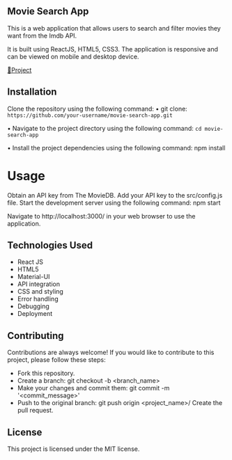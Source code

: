 ## Movie Search App

This is a web application that allows users to search and filter movies they want from the Imdb API. 

It is built using ReactJS, HTML5, CSS3. The application is responsive and can be viewed on mobile and desktop device. 

[🔗Project](https://cinemy.vercel.app/)

## Installation

Clone the repository using the following command:
• git clone:
``
https://github.com/your-username/movie-search-app.git
``

• Navigate to the project directory using the following command:
``
cd movie-search-app
``

• Install the project dependencies using the following command:
npm install

# Usage
Obtain an API key from The MovieDB.
Add your API key to the src/config.js file.
Start the development server using the following command:
npm start

Navigate to http://localhost:3000/ in your web browser to use the application.




## Technologies Used

- React JS
- HTML5
- Material-UI
- API integration
- CSS and styling
- Error handling
- Debugging
- Deployment

## Contributing

Contributions are always welcome! If you would like to contribute to this project, please follow these steps:

- Fork this repository.
- Create a branch: git checkout -b <branch_name>
- Make your changes and commit them: git commit -m '<commit_message>'
- Push to the original branch: git push origin <project_name>/<location>
Create the pull request.

## License

This project is licensed under the MIT license.


